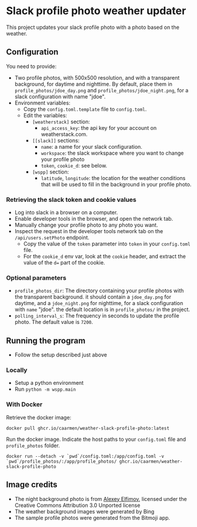 # Slack profile photo weather updater

This project updates your slack profile photo with a photo based on the weather.


## Configuration
You need to provide:
* Two profile photos, with 500x500 resolution, and with a transparent background, for daytime and nighttime. By default, place them in `profile_photos/jdoe_day.png` and `profile_photos/jdoe_night.png`, for a slack configuration with name "jdoe".
* Environment variables:
  - Copy the `config.toml.template` file to `config.toml`.
  - Edit the variables:
    - `[weatherstack]` section:
      - `api_access_key`: the api key for your account on weatherstack.com.
    - `[[slack]]` sections:
      - `name`: a name for your slack configuration.
      - `workspace`: the slack workspace where you want to change your profile photo
      - `token`, `cookie_d`: see below.
    - `[wspp]` section:
      - `latitude`, `longitude`: the location for the weather conditions that will be used to fill in the background in your profile photo.

### Retrieving the slack token and cookie values
* Log into slack in a browser on a computer.
* Enable developer tools in the browser, and open the network tab.
* Manually change your profile photo to any photo you want.
* Inspect the request in the developer tools network tab on the `/api/users.setPhoto` endpoint.
  - Copy the value of the `token` parameter into `token` in your `config.toml` file.
  - For the `cookie_d` env var, look at the `cookie` header, and extract the value of the `d=` part of the cookie.

### Optional parameters
* `profile_photos_dir`: The directory containing your profile photos with the transparent background. it should contain a `jdoe_day.png` for daytime, and a `jdoe_night.png` for nighttime, for a slack configuration with `name` "jdoe". the default location is in `profile_photos/` in the project.
* `polling_interval_s`: The frequency in seconds to update the profile photo. The default value is `7200`.

## Running the program
* Follow the setup described just above

### Locally
* Setup a python environment
* Run `python -m wspp.main`

### With Docker

Retrieve the docker image:
```
docker pull ghcr.io/caarmen/weather-slack-profile-photo:latest
```

Run the docker image. Indicate the host paths to your `config.toml` file and `profile_photos` folder.
```
docker run --detach -v `pwd`/config.toml:/app/config.toml -v `pwd`/profile_photos/:/app/profile_photos/ ghcr.io/caarmen/weather-slack-profile-photo
```



## Image credits
* The night background photo is from [Alexey Elfimov](https://commons.wikimedia.org/wiki/File:%D0%A1%D0%B2%D0%B5%D1%82_%D0%BE%D1%82_%D0%B4%D0%B5%D1%80%D0%B5%D0%B2%D0%BD%D0%B8_-_panoramio.jpg), licensed under the Creative Commons Attribution 3.0 Unported license
* The weather background images were generated by Bing
* The sample profile photos were generated from the Bitmoji app.
